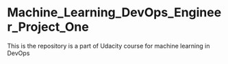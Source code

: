 # Machine_Learning_DevOps_Engineer_Project_One
This is the repository is a part of Udacity course for machine learning in DevOps 
